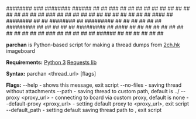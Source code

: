 \########     ###    ########   ######  ##     ##    ###    ##    ## 
\##     ##   ## ##   ##     ## ##    ## ##     ##   ## ##   ###   ## 
\##     ##  ##   ##  ##     ## ##       ##     ##  ##   ##  ####  ## 
\########  ##     ## ########  ##       ######### ##     ## ## ## ## 
\##        ######### ##   ##   ##       ##     ## ######### ##  #### 
\##        ##     ## ##    ##  ##    ## ##     ## ##     ## ##   ### 
\##        ##     ## ##     ##  ######  ##     ## ##     ## ##    ## 

**parchan** is Python-based script for making a thread dumps from [2ch.hk](https://2ch.hk) imageboard

**Requirements:**
    [Python 3](https://www.python.org/)
    [Requests lib](https://pypi.org/project/requests/)

**Syntax:**
    parchan \<thread_url\> \[flags\]
    
**Flags:**
    --help                      - shows this message, exit script
    --no-files                  - saving thread without attachments 
    --path <path>               - saving thread to custom path, default is ../ 
    --proxy <proxy_url>         - connecting to board via custom proxy, default is none 
    --default-proxy <proxy_url> - setting default proxy to <proxy_url>, exit script
    --default_path <path>       - setting default saving thread path to <path>, exit script
